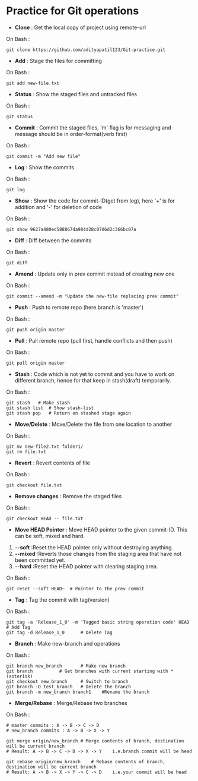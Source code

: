 # Practice for Git operations

- **Clone** : Get the local copy of project using remote-url

On Bash : 
```
git clone https://github.com/adityapatil123/Git-practice.git
```

- **Add** : Stage the files for committing

On Bash : 

```
git add new-file.txt
```

- **Status** : Show the staged files and untracked files

On Bash : 
```
git status
```

- **Commit** : Commit the staged files, 'm' flag is for messaging and message should be in order-format(verb first)

On Bash : 
```
git commit -m "Add new file"
```

- **Log** : Show the commits

On Bash : 
```
git log
```

- **Show** : Show the code for commit-ID(get from log), here '+' is for addition and '-' for deletion of code

On Bash : 
```
git show 9627a480ed588867da984d28c0706d2c366bc07a
```

- **Diff** : Diff between the commits

On Bash : 
```
git diff
```

- **Amend** : Update only in prev commit instead of creating new one

On Bash : 
```
git commit --amend -m "Update the new-file replacing prev commit"
```

- **Push** : Push to remote repo (here branch is 'master')

On Bash : 
```
git push origin master
```

- **Pull** : Pull remote repo (pull first, handle conflicts and then push)

On Bash : 
```
git pull origin master
```

- **Stash** : Code which is not yet to commit and you have to work on different branch, hence for that keep in stash(draft) temporarily.

On Bash : 
```
git stash	# Make stash
git stash list	# Show stash-list
git stash pop	# Return on stashed stage again 
```

- **Move/Delete** : Move/Delete the file from one location to another

On Bash : 
```
git mv new-file2.txt folder1/
git rm file.txt
```

- **Revert** : Revert contents of file

On Bash : 
```
git checkout file.txt
```

- **Remove changes** : Remove the staged files

On Bash : 
```
git checkout HEAD -- file.txt
```

- **Move HEAD Pointer** : Move HEAD pointer to the given commit-ID. This can be soft, mixed and hard.
1. **--soft** :Reset the HEAD pointer only without destroying anything.
2. **--mixed** :Reverts those changes from the staging area that have not been committed yet.
3. **--hard** :Reset the HEAD pointer with clearing staging area.

On Bash : 
```
git reset --soft HEAD~	# Pointer to the prev commit
```

- **Tag** : Tag the commit with tag(version)

On Bash : 
```
git tag -a 'Release_1_0' -m 'Tagged basic string operation code' HEAD	# Add Tag
git tag -d Release_1_0		# Delete Tag
```

- **Branch** : Make new-branch and operations

On Bash : 
```
git branch new_branch		# Make new branch
git branch			# Get branches with current starting with *(asterisk)
git checkout new_branch		# Switch to branch
git branch -D test_branch	# Delete the branch
git branch -m new_branch branch1	#Rename the branch
```

- **Merge/Rebase** : Merge/Rebase two branches

On Bash : 
```
# master commits : A -> B -> C -> D
# new_branch commits : A -> B -> X -> Y

git merge origin/new_branch	# Merge contents of branch, destination will be current branch
# Result: A -> B -> C -> D -> X -> Y	i.e.branch commit will be head

git rebase origin/new_branch	# Rebase contents of branch, destination will be current branch
# Result: A -> B -> X -> Y -> C -> D	i.e.your commit will be head
```
